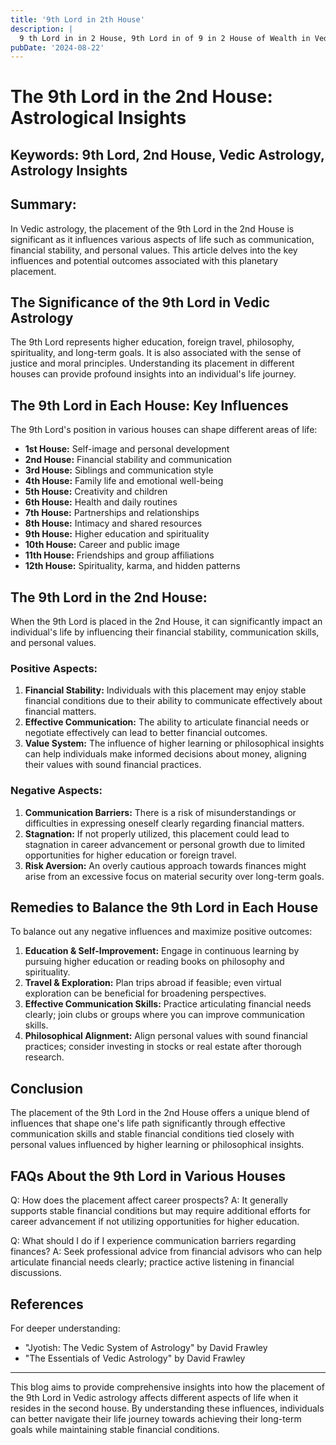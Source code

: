 ```yaml
---
title: '9th Lord in 2th House'
description: |
  9 th Lord in in 2 House, 9th Lord in of 9 in 2 House of Wealth in Vedic astrology
pubDate: '2024-08-22'
---
```


# The 9th Lord in the 2nd House: Astrological Insights

## Keywords: 9th Lord, 2nd House, Vedic Astrology, Astrology Insights

## Summary:
In Vedic astrology, the placement of the 9th Lord in the 2nd House is significant as it influences various aspects of life such as communication, financial stability, and personal values. This article delves into the key influences and potential outcomes associated with this planetary placement.

## The Significance of the 9th Lord in Vedic Astrology
The 9th Lord represents higher education, foreign travel, philosophy, spirituality, and long-term goals. It is also associated with the sense of justice and moral principles. Understanding its placement in different houses can provide profound insights into an individual's life journey.

## The 9th Lord in Each House: Key Influences
The 9th Lord's position in various houses can shape different areas of life:

- **1st House:** Self-image and personal development
- **2nd House:** Financial stability and communication
- **3rd House:** Siblings and communication style
- **4th House:** Family life and emotional well-being
- **5th House:** Creativity and children
- **6th House:** Health and daily routines
- **7th House:** Partnerships and relationships
- **8th House:** Intimacy and shared resources
- **9th House:** Higher education and spirituality
- **10th House:** Career and public image
- **11th House:** Friendships and group affiliations
- **12th House:** Spirituality, karma, and hidden patterns

## The 9th Lord in the 2nd House:
When the 9th Lord is placed in the 2nd House, it can significantly impact an individual's life by influencing their financial stability, communication skills, and personal values.

### Positive Aspects:
1. **Financial Stability:** Individuals with this placement may enjoy stable financial conditions due to their ability to communicate effectively about financial matters.
2. **Effective Communication:** The ability to articulate financial needs or negotiate effectively can lead to better financial outcomes.
3. **Value System:** The influence of higher learning or philosophical insights can help individuals make informed decisions about money, aligning their values with sound financial practices.

### Negative Aspects:
1. **Communication Barriers:** There is a risk of misunderstandings or difficulties in expressing oneself clearly regarding financial matters.
2. **Stagnation:** If not properly utilized, this placement could lead to stagnation in career advancement or personal growth due to limited opportunities for higher education or foreign travel.
3. **Risk Aversion:** An overly cautious approach towards finances might arise from an excessive focus on material security over long-term goals.

## Remedies to Balance the 9th Lord in Each House
To balance out any negative influences and maximize positive outcomes:

1. **Education & Self-Improvement:** Engage in continuous learning by pursuing higher education or reading books on philosophy and spirituality.
2. **Travel & Exploration:** Plan trips abroad if feasible; even virtual exploration can be beneficial for broadening perspectives.
3. **Effective Communication Skills:** Practice articulating financial needs clearly; join clubs or groups where you can improve communication skills.
4. **Philosophical Alignment:** Align personal values with sound financial practices; consider investing in stocks or real estate after thorough research.

## Conclusion
The placement of the 9th Lord in the 2nd House offers a unique blend of influences that shape one's life path significantly through effective communication skills and stable financial conditions tied closely with personal values influenced by higher learning or philosophical insights.

## FAQs About the 9th Lord in Various Houses
Q: How does the placement affect career prospects?
A: It generally supports stable financial conditions but may require additional efforts for career advancement if not utilizing opportunities for higher education.

Q: What should I do if I experience communication barriers regarding finances?
A: Seek professional advice from financial advisors who can help articulate financial needs clearly; practice active listening in financial discussions.

## References
For deeper understanding:
- "Jyotish: The Vedic System of Astrology" by David Frawley
- "The Essentials of Vedic Astrology" by David Frawley

---

This blog aims to provide comprehensive insights into how the placement of the 9th Lord in Vedic astrology affects different aspects of life when it resides in the second house. By understanding these influences, individuals can better navigate their life journey towards achieving their long-term goals while maintaining stable financial conditions.
